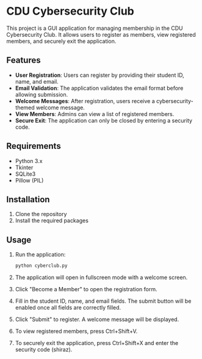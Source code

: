 # CDU Cybersecurity Club

This project is a GUI application for managing membership in the CDU Cybersecurity Club. It allows users to register as members, view registered members, and securely exit the application.

## Features

- **User Registration**: Users can register by providing their student ID, name, and email.
- **Email Validation**: The application validates the email format before allowing submission.
- **Welcome Messages**: After registration, users receive a cybersecurity-themed welcome message.
- **View Members**: Admins can view a list of registered members.
- **Secure Exit**: The application can only be closed by entering a security code.

## Requirements

- Python 3.x
- Tkinter
- SQLite3
- Pillow (PIL)

## Installation

1. Clone the repository
2. Install the required packages

## Usage
1. Run the application:
   
   ```sh
   python cyberclub.py

2. The application will open in fullscreen mode with a welcome screen.
3. Click "Become a Member" to open the registration form.
4. Fill in the student ID, name, and email fields. The submit button will be enabled once all fields are correctly filled.
5. Click "Submit" to register. A welcome message will be displayed.
6. To view registered members, press Ctrl+Shift+V.
7. To securely exit the application, press Ctrl+Shift+X and enter the security code (shiraz).
